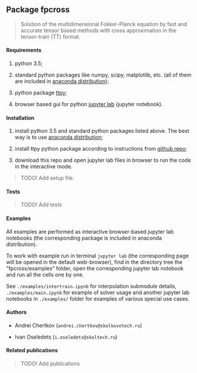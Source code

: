 ## Package fpcross

> Solution of the multidimensional Fokker-Planck equation by fast and accurate tensor based methods with cross approximation in the tensor-train (TT) format.

#### Requirements

1. python 3.5;

1. standard python packages like numpy, scipy, matplotlib, etc. (all of them are included in [anaconda distribution](https://www.anaconda.com/download/));

1. python package [ttpy](https://github.com/oseledets/ttpy);

1. browser based gui for python [jupyter lab](https://github.com/jupyterlab/jupyterlab) (jupyter notebook).

#### Installation

1. install python 3.5 and standard python packages listed above. The best way is to use [anaconda distribution](https://www.anaconda.com/download/);

1. install ttpy python package according to instructions from [github repo](https://github.com/oseledets/ttpy);

1. download this repo and open jupyter lab files in browser to run the code in the interactive mode.

> TODO! Add setup file.

#### Tests

> TODO! Add tests

#### Examples

All examples are performed as interactive browser-based jupyter lab notebooks (the corresponding package is included in anaconda distribution).

To work with example run in terminal `jupyter lab` (the corresponding page will be opened in the default web-browser), find in the directory tree the "fpcross/examples" folder, open the corresponding jupyter lab notebook and run all the cells one by one.

See `./examples/intertrain.ipynb` for interpolation submodule details, `./examples/main.ipynb` for example of solver usage and another jupyter lab notebooks in `./examples/` folder for examples of various special use cases.

#### Authors

- Andrei Chertkov (`andrei.chertkov@skolkovotech.ru`)

- Ivan Oseledets (`i.oseledets@skoltech.ru`)

#### Related publications

> TODO! Add publications

